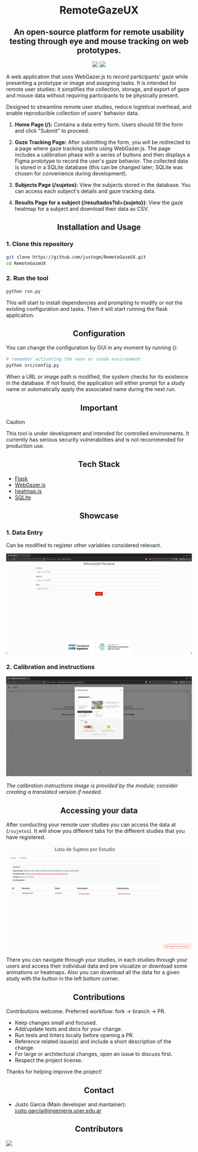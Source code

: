 <h1 align="center">
RemoteGazeUX
</h1>

<h2 align="center">
An open-source platform for remote usability testing through eye and mouse tracking on web prototypes.
</h2>

<div align="center">

![](https://img.shields.io/github/check-runs/justogm/RemoteGazeUX/main?nameFilter=build&style=for-the-badge&color=8ad7eb)
![](https://img.shields.io/github/license/justogm/RemoteGazeUX?style=for-the-badge&color=8ad7eb)

</div>

A web application that uses WebGazer.js to record participants’ gaze while presenting a prototype or image and assigning tasks. It is intended for remote user studies: it simplifies the collection, storage, and export of gaze and mouse data without requiring participants to be physically present.

Designed to streamline remote user studies, reduce logistical overhead, and enable reproducible collection of users' behavior data.

1. **Home Page (/):** Contains a data entry form. Users should fill the form and click "Submit" to proceed.

2. **Gaze Tracking Page:** After submitting the form, you will be redirected to a page where gaze tracking starts using WebGazer.js. The page includes a calibration phase with a series of buttons and then displays a Figma prototype to record the user's gaze behavior. The collected data is stored in a SQLite database (this can be changed later; SQLite was chosen for convenience during development).

3. **Subjects Page (/sujetos):** View the subjects stored in the database. You can access each subject's details and gaze tracking data.

4. **Results Page for a subject (/resultados?id={sujeto}):** View the gaze heatmap for a subject and download their data as CSV.


<div align="center">
    <h2> Installation and Usage </h2>
</div>

### 1. Clone this repository

```bash
git clone https://github.com/justogm/RemoteGazeUX.git
cd RemoteGazeUX
```

### 2. Run the tool

```bash
python run.py
```

This will start to install dependencies and prompting to modify or not the existing configuration and tasks. Then it will start running the flask application.


<div align="center">
    <h2>Configuration</h2>
</div>

You can change the configuration by GUI in any moment by running ():

```bash
# remember activating the venv or conda environment
python src/config.py
```

When a URL or image path is modified, the system checks for its existence in the database. If not found, the application will either prompt for a study name or automatically apply the associated name during the next run.

<div align="center">
    <h2>Important</h2>
</div>

> [!CAUTION]
> This tool is under development and intended for controlled environments. It currently has serious security vulnerabilities and is not recommended for production use.

<div align="center">
    <h2>Tech Stack</h2>
</div>

- [Flask](https://flask.palletsprojects.com/en/3.0.x/)
- [WebGazer.js](https://webgazer.cs.brown.edu/)
- [heatmap.js](https://www.patrick-wied.at/static/heatmapjs/)
- [SQLite](https://www.sqlite.org/index.html)

<div align="center">
    <h2>Showcase</h2>
</div>

### 1. Data Entry

Can be modified to register other variables considered relevant.

![Data Entry](assets/readme/data_entry.png)

### 2. Calibration and instructions

![Calibration and instructions](assets/readme/calibration.png)

*The calibration instructions image is provided by the module; consider creating a translated version if needed.*


<div align="center">
    <h2>Accessing your data</h2>
</div>

After conducting your remote user studies you can access the data at (`/sujetos`). It will show you different tabs for the different studies that you have registered.

![Accessing data](assets/readme/accessing_data.png)

There you can navigate through your studies, in each studies through your users and access their individual data and pre visualize or download some animations or heatmaps. Also you can download all the data for a given study with the button in the left bottom corner.

<div align="center">
    <h2>Contributions</h2>
</div>

Contributions welcome. Preferred workflow: fork → branch → PR.

- Keep changes small and focused.
- Add/update tests and docs for your change.
- Run tests and linters locally before opening a PR.
- Reference related issue(s) and include a short description of the change.
- For large or architectural changes, open an issue to discuss first.
- Respect the project license.

Thanks for helping improve the project!

<div align="center">
    <h2>Contact</h2>
</div>

- Justo Garcia (Main developer and mantainer): [justo.garcia@ingenieria.uner.edu.ar](mailto:justo.garcia@ingenieria.uner.edu.ar)

<div align="center">
    <h2>Contributors</h2>
</div>

<a href="https://github.com/justogm/RemoteGazeUX/graphs/contributors">
  <img src="https://contrib.rocks/image?repo=justogm/RemoteGazeUX" />
</a>